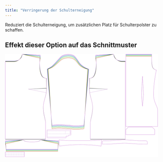 ```yaml
---
title: "Verringerung der Schulterneigung"
---
```


Reduziert die Schulterneigung, um zusätzlichen Platz für Schulterpolster zu schaffen.

## Effekt dieser Option auf das Schnittmuster

![Dieses Bild zeigt den Effekt dieser Option, indem es mehrere Varianten überlagert, die einen anderen Wert für diese Option haben](simone_shoulderslopereduction_sample.svg "Effekt dieser Option auf das Schnittmuster")
